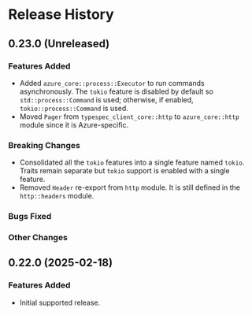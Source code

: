 # Release History

## 0.23.0 (Unreleased)

### Features Added

- Added `azure_core::process::Executor` to run commands asynchronously.
  The `tokio` feature is disabled by default so `std::process::Command` is used; otherwise, if enabled, `tokio::process::Command` is used.
- Moved `Pager` from `typespec_client_core::http` to `azure_core::http` module since it is Azure-specific.

### Breaking Changes

- Consolidated all the `tokio` features into a single feature named `tokio`. Traits remain separate but `tokio` support is enabled with a single feature.
- Removed `Header` re-export from `http` module. It is still defined in the `http::headers` module.

### Bugs Fixed

### Other Changes

## 0.22.0 (2025-02-18)

### Features Added

- Initial supported release.

